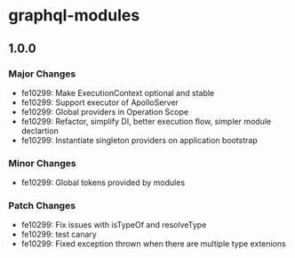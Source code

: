 # graphql-modules

## 1.0.0
### Major Changes

- fe10299: Make ExecutionContext optional and stable
- fe10299: Support executor of ApolloServer
- fe10299: Global providers in Operation Scope
- fe10299: Refactor, simplify DI, better execution flow, simpler module declartion
- fe10299: Instantiate singleton providers on application bootstrap

### Minor Changes

- fe10299: Global tokens provided by modules

### Patch Changes

- fe10299: Fix issues with isTypeOf and resolveType
- fe10299: test canary
- fe10299: Fixed exception thrown when there are multiple type extenions
